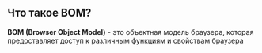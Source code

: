## Что такое BOM?

**BOM (Browser Object Model)** - это объектная модель браузера, которая предоставляет доступ к различным функциям и свойствам браузера